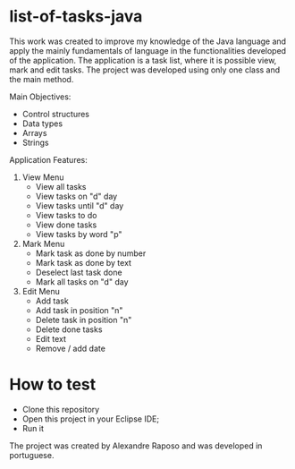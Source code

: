 # list-of-tasks-java
This work was created to improve my knowledge of the Java language and apply the mainly fundamentals of language in the functionalities developed of the application. The application is a task list, where it is possible view, mark and edit tasks. The project was developed using only one class and the main method.

Main Objectives:
- Control structures
- Data types
- Arrays
- Strings

Application Features:
1. View Menu
     - View all tasks
     - View tasks on "d" day
     - View tasks until "d" day
     - View tasks to do
     - View done tasks
     - View tasks by word "p"
2. Mark Menu
     - Mark task as done by number
     - Mark task as done by text
     - Deselect last task done
     - Mark all tasks on "d" day
3. Edit Menu
     - Add task
     - Add task in position "n"
     - Delete task in position "n"
     - Delete done tasks
     - Edit text
     - Remove / add date
     
# How to test
- Clone this repository
- Open this project in your Eclipse IDE;
- Run it

The project was created by Alexandre Raposo and was developed in portuguese.
